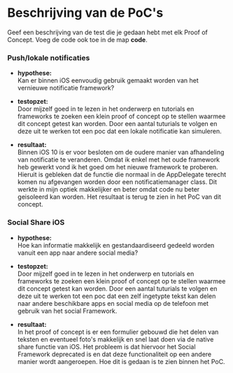 # Beschrijving van de PoC's


Geef een beschrijving van de test die je gedaan hebt met elk Proof of Concept. Voeg 
 de code ook toe in de map **code**.
 
### Push/lokale notificaties

* **hypothese:**  
Kan er binnen iOS eenvoudig gebruik gemaakt worden van het vernieuwe notificatie framework?

* **testopzet:**  
Door mijzelf goed in te lezen in het onderwerp en tutorials en frameworks te zoeken een klein proof of concept op te stellen waarmee dit concept getest kan worden.
Door een aantal tuturials te volgen en deze uit te werken tot een poc dat een lokale notificatie kan simuleren.
 
* **resultaat:**  
Binnen iOS 10 is er voor besloten om de oudere manier van afhandeling van notificatie te veranderen. Omdat ik enkel met het oude framework heb gewerkt vond ik het goed om het nieuwe framework te proberen. Hieruit is gebleken dat de functie die normaal in de AppDelegate terecht komen nu afgevangen worden door een notificatiemanager class. Dit werkte in mijn optiek makkelijker en beter omdat code nu beter geisoleerd kan worden. Het resultaat is terug te zien in het PoC van dit concept.

### Social Share iOS

* **hypothese:**  
Hoe kan informatie makkelijk en gestandaardiseerd gedeeld worden vanuit een app naar andere social media?

* **testopzet:**  
Door mijzelf goed in te lezen in het onderwerp en tutorials en frameworks te zoeken een klein proof of concept op te stellen waarmee dit concept getest kan worden.
Door een aantal tuturials te volgen en deze uit te werken tot een poc dat een zelf ingetypte tekst kan delen naar andere beschikbare apps en social media op de telefoon met gebruik van het social Framework.
* **resultaat:**  
In het proof of concept is er een formulier gebouwd die het delen van teksten en eventueel foto's makkelijk en snel laat doen via de native share functie van iOS. Het probleem is dat hiervoor het Social Framework deprecated is en dat deze functionaliteit op een andere manier wordt aangeroepen. Hoe dit is gedaan is te zien binnen het PoC.